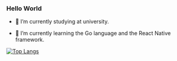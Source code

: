 ### Hello World

<!--
**minghaohao/minghaohao** is a ✨ _special_ ✨ repository because its `README.md` (this file) appears on your GitHub profile.

Here are some ideas to get you started:

- 🔭 I’m currently working on ...
- 🌱 I’m currently learning ...
- 👯 I’m looking to collaborate on ...
- 🤔 I’m looking for help with ...
- 💬 Ask me about ...
- 📫 How to reach me: ...
- 😄 Pronouns: ...
- ⚡ Fun fact: ...
-->

- 🔭 I’m currently studying at university.

- 🤔 I’m currently learning the Go language and the React Native framework.

[![Top Langs](https://github-readme-stats.vercel.app/api/top-langs/?username=minghaohao&layout=compact)](https://github.com/anuraghazra/github-readme-stats)
